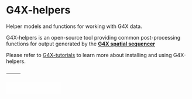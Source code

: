 # G4X-helpers
Helper models and functions for working with G4X data.

G4X-helpers is an open-source tool providing common post-processing functions for output generated by the [**G4X spatial sequencer**](https://www.singulargenomics.com/g4x)

Please refer to [G4X-tutorials](https://shiny-tribble-2nl4loz.pages.github.io/) to learn more about installing and using G4X-helpers.  

⸻
<div align="left">
  <a target="_blank" href="https://www.singulargenomics.com" style="background:none">
    <img
    src="docs/assets/LogoType_White.svg" 
    alt="Made by Singular Genomics" 
    style="width: 150px; height: auto;opacity:0.65;">
  </a>
</div>
